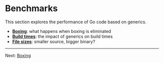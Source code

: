 # Benchmarks

This section explores the performance of Go code based on generics.

* [**Boxing**](./01-boxing.md): what happens when boxing is eliminated
* [**Build times**](./02-build-times.md): the impact of generics on build times
* [**File sizes**](./03-file-sizes.md): smaller source, bigger binary?

---

Next: [Boxing](./01-boxing.md)
